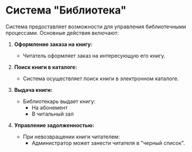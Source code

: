 # Система "Библиотека"

Система предоставляет возможности для управления библиотечными процессами. Основные действия включают:

1. **Оформление заказа на книгу:**
    - Читатель оформляет заказ на интересующую его книгу.

2. **Поиск книги в каталоге:**
    - Система осуществляет поиск книги в электронном каталоге.

3. **Выдача книги:**
    - Библиотекарь выдает книгу:
        - На абонемент
        - В читальный зал

4. **Управление задолженностью:**
    - При невозвращении книги читателем:
        - Администратор может занести читателя в "черный список".
